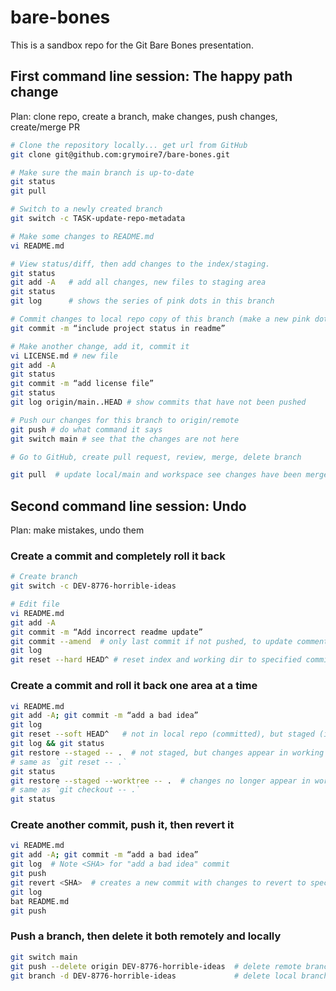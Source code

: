 # bare-bones

This is a sandbox repo for the Git Bare Bones presentation.

## First command line session:  The happy path change

Plan: clone repo, create a branch, make changes, push changes, create/merge PR

```bash
# Clone the repository locally... get url from GitHub
git clone git@github.com:grymoire7/bare-bones.git

# Make sure the main branch is up-to-date
git status
git pull

# Switch to a newly created branch
git switch -c TASK-update-repo-metadata

# Make some changes to README.md
vi README.md

# View status/diff, then add changes to the index/staging.
git status
git add -A   # add all changes, new files to staging area
git status
git log      # shows the series of pink dots in this branch

# Commit changes to local repo copy of this branch (make a new pink dot)
git commit -m “include project status in readme”

# Make another change, add it, commit it
vi LICENSE.md # new file
git add -A
git status
git commit -m “add license file”
git status
git log origin/main..HEAD # show commits that have not been pushed

# Push our changes for this branch to origin/remote
git push # do what command it says
git switch main # see that the changes are not here

# Go to GitHub, create pull request, review, merge, delete branch

git pull  # update local/main and workspace see changes have been merged
```

## Second command line session: Undo
Plan: make mistakes, undo them

### Create a commit and completely roll it back
```bash
# Create branch
git switch -c DEV-8776-horrible-ideas

# Edit file
vi README.md
git add -A
git commit -m “Add incorrect readme update”
git commit --amend  # only last commit if not pushed, to update comment
git log
git reset --hard HEAD^ # reset index and working dir to specified commit
```

### Create a commit and roll it back one area at a time
```bash
vi README.md
git add -A; git commit -m “add a bad idea”
git log
git reset --soft HEAD^   # not in local repo (committed), but staged (in index)
git log && git status
git restore --staged -- .  # not staged, but changes appear in working directory
# same as `git reset -- .`
git status
git restore --staged --worktree -- .  # changes no longer appear in working directory
# same as `git checkout -- .`
git status
```

### Create another commit, push it, then revert it
```bash
vi README.md
git add -A; git commit -m “add a bad idea”
git log  # Note <SHA> for "add a bad idea" commit
git push
git revert <SHA>  # creates a new commit with changes to revert to specified commit SHA
git log
bat README.md
git push
```

### Push a branch, then delete it both remotely and locally
```bash
git switch main
git push --delete origin DEV-8776-horrible-ideas  # delete remote branch
git branch -d DEV-8776-horrible-ideas             # delete local branch
```
